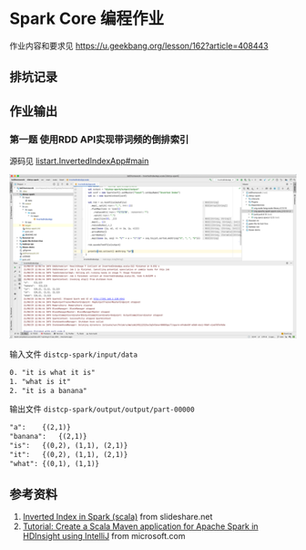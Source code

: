 # Spark Core 编程作业

作业内容和要求见 https://u.geekbang.org/lesson/162?article=408443



## 排坑记录





## 作业输出

### 第一题 使用RDD API实现带词频的倒排索引

源码见 [listart.InvertedIndexApp#main](src/main/scala/listart/InvertedIndexApp.scala)

![image-20210825120732602](images/README/image-20210825120732602.png)

输入文件 `distcp-spark/input/data`

```
0. "it is what it is"
1. "what is it"
2. "it is a banana"
```

输出文件 `distcp-spark/output/output/part-00000`

```
"a":	{(2,1)}
"banana":	{(2,1)}
"is":	{(0,2), (1,1), (2,1)}
"it":	{(0,2), (1,1), (2,1)}
"what":	{(0,1), (1,1)}
```



## 参考资料

1. [Inverted Index in Spark (scala)](https://www.slideshare.net/deanwampler/spark-the-next-top-compute-model-39976454/37-Inverted_Index_in_Spark_Scala) from slideshare.net
2. [Tutorial: Create a Scala Maven application for Apache Spark in HDInsight using IntelliJ](https://docs.microsoft.com/en-us/azure/hdinsight/spark/apache-spark-create-standalone-application) from microsoft.com

